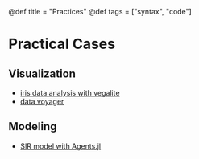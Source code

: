 @def title = "Practices"
@def tags = ["syntax", "code"]

# Practical Cases

## Visualization

* [iris data analysis with vegalite](iris_data_analysis)
* [data voyager](data_voyager)

## Modeling
* [SIR model with Agents.jl](SIR_model)